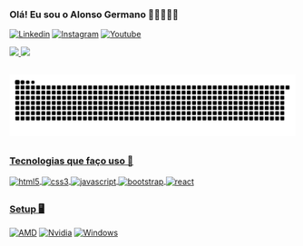 
### Olá! Eu sou o Alonso Germano 🙋🏻‍♂️👨‍💻

[![Linkedin](https://img.shields.io/badge/LinkedIn-0077B5?style=for-the-badge&logo=linkedin&logoColor=white)](https://www.linkedin.com/in/germalonso/)
[![Instagram](https://img.shields.io/badge/Instagram-E4405F?style=for-the-badge&logo=instagram&logoColor=white)](https://www.instagram.com/germalonso/)
[![Youtube](https://img.shields.io/badge/YouTube-FF0000?style=for-the-badge&logo=youtube&logoColor=white)](https://www.youtube.com/channel/UCem-JZakyK1p4IflvxKhc-g)
<div>
  <a href="https://github.com/Germalonso">
  <img height="180em" src="https://github-readme-stats.vercel.app/api?username=Germalonso&show_icons=true&theme=tokyonight"/>
  <img height="180em" src="https://github-readme-stats.vercel.app/api/top-langs/?username=rafaballerini&layout=compact&langs_count=7&theme=tokyonight"/>
</div>

##
![Snake animation](https://github.com/Germalonso/Germalonso/blob/output/github-contribution-grid-snake.svg)
##

### Tecnologias que faço uso 🌌

<div style:"display: inline_block">
  <img align="center" alt="html5" src="https://img.shields.io/badge/HTML5-E34F26?style=for-the-badge&logo=html5&logoColor=white">
  <img align="center" alt="css3" src="https://img.shields.io/badge/CSS3-1572B6?style=for-the-badge&logo=css3&logoColor=white">
  <img align="center" alt="javascript" src="https://img.shields.io/badge/JavaScript-323330?style=for-the-badge&logo=javascript&logoColor=F7DF1E">
  <img align="center" alt="bootstrap" src="https://img.shields.io/badge/Bootstrap-563D7C?style=for-the-badge&logo=bootstrap&logoColor=white">
  <img align="center" alt="react" src="https://img.shields.io/badge/React-20232A?style=for-the-badge&logo=react&logoColor=61DAFB">
</div>
  
##
  
### Setup 🖥️


[![AMD](https://img.shields.io/badge/AMD-Ryzen_5_3600-ED1C24?style=for-the-badge&logo=amd&logoColor=white)]()
[![Nvidia](https://img.shields.io/badge/NVIDIA-GTX1650-76B900?style=for-the-badge&logo=nvidia&logoColor=white)]()
[![Windows](https://img.shields.io/badge/Windows-Desktop-0078D6?style=for-the-badge&logo=windows&logoColor=white)]()

